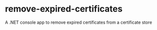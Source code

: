 # remove-expired-certificates
A .NET console app to remove expired certificates from a certificate store
